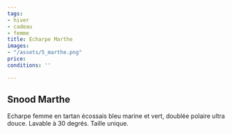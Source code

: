 ```yaml
---
tags:
- hiver
- cadeau
- femme
title: Echarpe Marthe
images:
- "/assets/5_marthe.png"
price: 
conditions: ''

---
```

## Snood Marthe

Echarpe femme en tartan écossais bleu marine et vert, doublée polaire ultra douce. Lavable à 30 degrés. Taille unique.